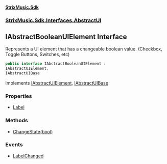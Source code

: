 #### [StrixMusic.Sdk](./index.md 'index')
### [StrixMusic.Sdk.Interfaces.AbstractUI](./StrixMusic-Sdk-Interfaces-AbstractUI.md 'StrixMusic.Sdk.Interfaces.AbstractUI')
## IAbstractBooleanUIElement Interface
Represents a UI element that has a changeable boolean value. (Checkbox, Toggle Buttons, Switches, etc)  
```csharp
public interface IAbstractBooleanUIElement :
IAbstractUIElement,
IAbstractUIBase
```
Implements [IAbstractUIElement](./StrixMusic-Sdk-Interfaces-AbstractUI-IAbstractUIElement.md 'StrixMusic.Sdk.Interfaces.AbstractUI.IAbstractUIElement'), [IAbstractUIBase](./StrixMusic-Sdk-Interfaces-AbstractUI-IAbstractUIBase.md 'StrixMusic.Sdk.Interfaces.AbstractUI.IAbstractUIBase')  
### Properties
- [Label](./StrixMusic-Sdk-Interfaces-AbstractUI-IAbstractBooleanUIElement-Label.md 'StrixMusic.Sdk.Interfaces.AbstractUI.IAbstractBooleanUIElement.Label')
### Methods
- [ChangeState(bool)](./StrixMusic-Sdk-Interfaces-AbstractUI-IAbstractBooleanUIElement-ChangeState(bool).md 'StrixMusic.Sdk.Interfaces.AbstractUI.IAbstractBooleanUIElement.ChangeState(bool)')
### Events
- [LabelChanged](./StrixMusic-Sdk-Interfaces-AbstractUI-IAbstractBooleanUIElement-LabelChanged.md 'StrixMusic.Sdk.Interfaces.AbstractUI.IAbstractBooleanUIElement.LabelChanged')
